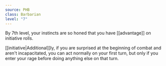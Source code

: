 ```yaml
---
source: PHB
class: Barbarian
level: "7"
---
```


By 7th level, your instincts are so honed that you have [[advantage]] on initiative rolls.

[[initiative|Additional]]ly, if you are surprised at the beginning of combat and aren't incapacitated, you can act normally on your first turn, but only if you enter your rage before doing anything else on that turn.
